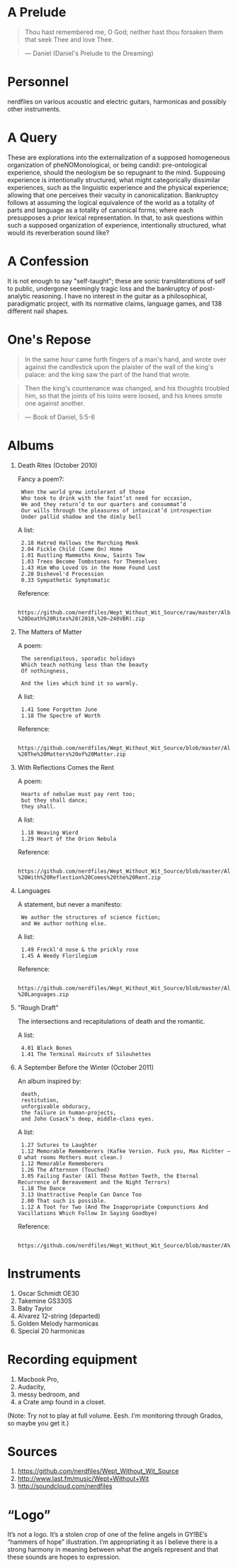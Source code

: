 # A Prelude

> Thou hast remembered me, O God; neither hast thou forsaken them that seek Thee and love Thee.

> — Daniel (Daniel's Prelude to the Dreaming)

# Personnel

nerdfiles on various acoustic and electric guitars, harmonicas and possibly other instruments.

# A Query

These are explorations into the externalization of a supposed homogeneous organization of pheNOMonological, or being candid: pre-ontological experience, should the neologism be so repugnant to the mind. Supposing experience is intentionally structured, what might categorically dissimilar experiences, such as the linguistic experience and the physical experience; allowing that one perceives their vacuity in canonicalization. Bankruptcy follows at assuming the logical equivalence of the world as a totality of parts and language as a totality of canonical forms; where each presupposes a prior lexical representation. In that, to ask questions within such a supposed organization of experience, intentionally structured, what would its reverberation sound like?

# A Confession

It is not enough to say "self-taught"; these are sonic transliterations of self to public, undergone seemingly tragic loss and the bankruptcy of post-analytic reasoning. I have no interest in the guitar as a philosophical, paradigmatic project, with its normative claims, language games, and 138 different nail shapes.

# One's Repose

> In the same hour came forth fingers of a man's hand, and wrote over against the candlestick upon the plaister of the wall of the king's palace: and the king saw the part of the hand that wrote.

> Then the king's countenance was changed, and his thoughts troubled him, so that the joints of his loins were loosed, and his knees smote one against another.

> — Book of Daniel, 5:5-6

# Albums

1. Death Rites (October 2010)

    Fancy a poem?: 

        When the world grew intolerant of those
        Who took to drink with the faint’st need for occasion,
        We and they return’d to our quarters and consummat’d
        Our wills through the pleasures of intoxicat’d introspection
        Under pallid shadow and the dimly bell

    A list:

    	2.18 Hatred Hallows the Marching Meek
    	2.04 Fickle Child (Come On) Home
    	1.01 Rustling Mammoths Know, Saints Tow
    	1.03 Trees Become Tombstones for Themselves 
    	1.43 Him Who Loved Us in the Home Found Lost
    	2.28 Dishevel'd Procession
    	0.33 Sympathetic Symptomatic

    Reference:

    	https://github.com/nerdfiles/Wept_Without_Wit_Source/raw/master/Album%20Archive/Wept%20Without%20Wit%20-%20Death%20Rites%20(2010,%20~240VBR).zip

2. The Matters of Matter

	A poem:

		The serendipitous, sporadic holidays 
		Which teach nothing less than the beauty 
		Of nothingness, 

		And the lies which bind it so warmly.

	A list:
		
		1.41 Some Forgotten June
		1.18 The Spectre of Worth

	Reference:

		https://github.com/nerdfiles/Wept_Without_Wit_Source/blob/master/Album%20Archive/Wept%20Without%20Wit%20-%20The%20Matters%20of%20Matter.zip

3. With Reflections Comes the Rent
	
	A poem:

		Hearts of nebulae must pay rent too; 
		but they shall dance; 
		they shall.

	A list:

		1.18 Weaving Wierd
		1.29 Heart of the Orion Nebula

	Reference:
		
		https://github.com/nerdfiles/Wept_Without_Wit_Source/blob/master/Album%20Archive/Wept%20Without%20Wit%20-%20With%20Reflection%20Comes%20the%20Rent.zip

4. Languages
	
	A statement, but never a manifesto:

		We author the structures of science fiction;
		and We author nothing else.

	A list:

		1.49 Freckl'd nose & the prickly rose 
		1.45 A Weedy Florilegium

	Reference: 

		https://github.com/nerdfiles/Wept_Without_Wit_Source/blob/master/Album%20Archive/Wept%20Without%20Wit%20-%20Languages.zip

5. "Rough Draft"

	The intersections and recapitulations of death and the romantic.

	A list:

		4.01 Black Bones 
		1.41 The Terminal Haircuts of Silouhettes

6. A September Before the Winter (October 2011)

	An album inspired by: 
	 
		death, 
		restitution, 
		unforgivable obduracy, 
		the failure in human-projects, 
		and John Cusack’s deep, middle-class eyes.

	A list:

		1.27 Sutures to Laughter
		1.12 Memorable Rememberers (Kafke Version. Fuck you, Max Richter — O what rooms Mothers must clean.)
		1.12 Memorable Rememberers
		1.26 The Afternoon (Touched)
		3.05 Failing Faster (All These Rotten Teeth, the Eternal Recurrence of Bereavement and the Night Terrors)
		1.18 The Dance
		3.13 Unattractive People Can Dance Too
		2.00 That such is possible.
		1.12 A Toot for Two (And The Inappropriate Compunctions And Vacillations Which Follow In Saying Goodbye)

	Reference:

		https://github.com/nerdfiles/Wept_Without_Wit_Source/blob/master/A%20September%20Before%20the%20Winter%20(mp3)/Archive.zip

# Instruments

1. Oscar Schmidt OE30
2. Takemine GS330S
3. Baby Taylor
4. Alvarez 12-string (departed)
5. Golden Melody harmonicas
6. Special 20 harmonicas

# Recording equipment

1. Macbook Pro, 
2. Audacity, 
3. messy bedroom, and 
4. a Crate amp found in a closet.

(Note: Try not to play at full volume. Eesh. I'm monitoring through Grados, so maybe you get it.)

# Sources

1. https://github.com/nerdfiles/Wept_Without_Wit_Source
2. http://www.last.fm/music/Wept+Without+Wit
3. http://soundcloud.com/nerdfiles

# “Logo”

It’s not a logo. It’s a stolen crop of one of the feline angels in GY!BE’s “hammers of hope” illustration. I’m appropriating it as I believe there is a strong harmony in meaning between what the angels represent and that these sounds are hopes to expression.

